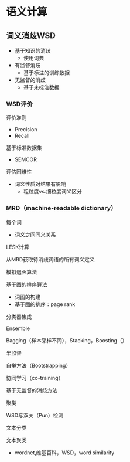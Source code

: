 # 语义计算





## 词义消歧WSD





- 基于知识的消歧
  - 使用词典
- 有监督消歧
  - 基于标注的训练数据
- 无监督的消歧
  - 基于未标注数据



### WSD评价

评价准则

- Precision
- Recall

基于标准数据集

- SEMCOR

评估困难性

- 词义性质对结果有影响
  - 粗粒度vs.细粒度词义区分

### MRD（machine-readable dictionary）

每个词

- 词义之间同义关系

LESK计算

从MRD获取待消歧词语的所有词义定义

模拟退火算法

基于图的排序算法

- 词图的构建
- 基于图的排序：page rank



分类器集成

Ensemble

Bagging（样本采样不同），Stacking，Boosting（）



半监督

自举方法（Bootstrapping）

协同学习（co-training）



基于无监督的消歧方法

聚类



WSD与双关（Pun）检测





文本分类

文本聚类

- wordnet,维基百科，WSD，word similarity